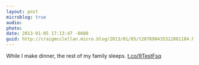 ```yaml
---
layout: post
microblog: true
audio: 
photo: 
date: 2013-01-05 17:13:47 -0600
guid: http://craigmcclellan.micro.blog/2013/01/05/t287698435312861184.html
---
```

While I make dinner, the rest of my family sleeps. [t.co/9TestFsq](http://t.co/9TestFsq)
